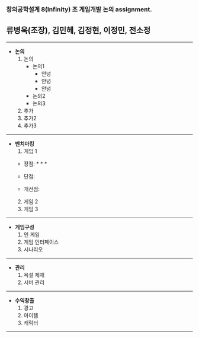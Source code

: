 ### 창의공학설계 8(Infinity) 조 게임개발 논의 assignment.

## 류병욱(조장), 김민헤, 김정현, 이정민, 전소정
---
+ **논의**
    1. 논의
        -   논의1
            * 안녕
            * 안녕
            * 안녕
        -   논의2
        -   논의3
    2. 추가
    3. 추가2
    4. 추가3


---
+ **벤치마킹**
  1. 게임 1
    + 장점:
      *
      *
      *
      


    + 단점:

    + 개선점:
  2. 게임 2
  3. 게임 3


---
+ **게임구성**
  1. 인 게임
  2. 게임 인터페이스
  3. 시나리오


---
+ **관리**
  1. 욕설 제재
  2. 서버 관리


---
+ **수익창출**
  1. 광고
  2. 아이템
  3. 캐릭터


---

